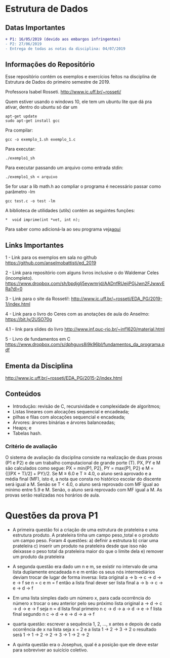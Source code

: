 # Estrutura de Dados

## Datas Importantes

```diff
+ P1: 16/05/2019 (devido aos embargos infringentes)
- P2: 27/06/2019
- Entrega de todas as notas da disciplina: 04/07/2019
```

## Informações do Repositório

Esse repositório contém os exemplos e exercícios feitos na disciplina de Estrutura de Dados do primeiro semestre de 2019.

Professora Isabel Rosseti.
http://www.ic.uff.br/~rosseti/

Quem estiver usando o windows 10, ele tem um ubuntu lite que dá pra ativar, dentro do ubuntu só dar um

```
apt-get update
sudo apt-get install gcc
```

Pra compilar:

```
gcc -o exemplo_1.sh exemplo_1.c
```

Para executar:

```
./exemplo1_sh
```

Para executar passando um arquivo como entrada stdin:

```
./exemplo1_sh < arquivo
```

Se for usar a lib math.h ao compliar o programa é necessário passar como parâmetro -lm

```
gcc test.c -o test -lm
```

A biblioteca de utilidades (utils) contém as seguintes funções:
 ```
 *  void imprime(int *vet, int n);
```

 Para saber como adicioná-la ao seu programa veja[aqui](https://link)

## Links Importantes

1 - Link para os exemplos em sala no github
https://github.com/anselmobattisti/ed_2019

2 - Link para repositório com alguns livros inclusive o do Waldemar Celes (incompleto).
https://www.dropbox.com/sh/bpdjglj5eywmrjd/AADnfRUejiPGjJwn2FJwwvERa?dl=0

3 - Link para o site da Rosseti!:
http://www.ic.uff.br/~rosseti/EDA_PG/2019-1/index.html

4 - Link para o livro do Ceres com as anotações de aula do Anselmo:
https://bit.ly/2USO70g

4.1 - link para slides do livro http://www.inf.puc-rio.br/~inf1620/material.html

5 - Livro de fundamentos em C
https://www.dropbox.com/s/dphguvs8i9k96bl/fundamentos_da_programa.pdf

## Ementa da Disciplina

http://www.ic.uff.br/~rosseti/EDA_PG/2015-2/index.html

## Conteúdos

* Introdução: revisão de C, recursividade e complexidade de algoritmos;
* Listas lineares com alocações sequencial e encadeada;
* pilhas e filas com alocações sequencial e encadeada;
* Árvores: árvores binárias e árvores balanceadas;
* Heaps; e
* Tabelas hash.

### Critério de avaliação
O sistema de avaliação da disciplina consiste na realização de duas provas (P1 e P2) e de um trabalho computacional de grande porte (T). PX, PY e M são calculados como segue: PX = min{P1, P2}, PY = max{P1, P2} e M = {[(PX + T)/2] + PY}/2. Se M ≥ 6.0 e T ≥ 4.0, o aluno será aprovado e a média final (MF), isto é, a nota que consta no histórico escolar do discente será igual a M. Senão se T < 4.0, o aluno será reprovado com MF igual ao mínimo entre 5.9 e M. Senão, o aluno será reprovado com MF igual a M. As provas serão realizadas nos horários de aula.

# Questões da prova P1

* A primeira questão foi a criação de uma estrutura de prateleira e uma estrutura produto. A prateleira tinha um campo peso_total e o produto um campo peso. Foram 4 questões:
a) definir a estrutura
b) criar uma prateleira
c) inserir um produto na prateleira desde que isso não deixasse o peso total da prateleira maior do que o limite dela
e) remover um produto da prateleira

* A segunda questão era dado um n e m, se existir no intervalo de uma lista duplamente encadeada n e m então os seus nós intermediários deviam trocar de lugar de forma inversa:
 lista original a -> b -> c -> d -> e -> f
 se n = c e m = f então a lista final dever ser
 lista final a -> b -> c -> e -> d -> f

* Em uma lista simples dado um número x, para cada ocorrência do número x trocar o seu anterior pelo seu próximo
lista original a -> d -> c -> d -> e -> f
seja n = d
lista final primeiro n c -> d -> a -> d -> e -> f
lista final segundo  n c -> d -> e -> d -> a -> f

* quarta questão: escrever a sequência 1, 2, ..., x antes e depois de cada ocorrência de x na lista
seja x = 2 e a lista 1 -> 2 -> 3 -> 2 o resultado será
1 -> 1 -> 2 -> 2 -> 3 -> 1 -> 2 -> 2

* A quinta questão era o Josephus, qual é a posição que ele deve estar para sobreviver ao suicício coletivo.
